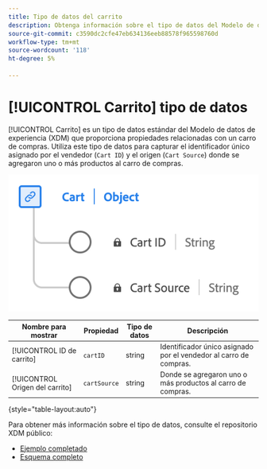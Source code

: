```yaml
---
title: Tipo de datos del carrito
description: Obtenga información sobre el tipo de datos del Modelo de datos de experiencia del carro de compras (XDM).
source-git-commit: c3590dc2cfe47eb634136eeb88578f965598760d
workflow-type: tm+mt
source-wordcount: '118'
ht-degree: 5%

---
```


# [!UICONTROL Carrito] tipo de datos

[!UICONTROL Carrito] es un tipo de datos estándar del Modelo de datos de experiencia (XDM) que proporciona propiedades relacionadas con un carro de compras. Utiliza este tipo de datos para capturar el identificador único asignado por el vendedor (`Cart ID`) y el origen (`Cart Source`) donde se agregaron uno o más productos al carro de compras.

![Un diagrama de la [!UICONTROL Carrito] tipo de datos.](../images/data-types/cart.png)

| Nombre para mostrar | Propiedad | Tipo de datos | Descripción |
|----------------|-------------------|-----------|------------------------------------------------------------|
| [!UICONTROL ID de carrito] | `cartID` | string | Identificador único asignado por el vendedor al carro de compras. |
| [!UICONTROL Origen del carrito] | `cartSource` | string | Donde se agregaron uno o más productos al carro de compras. |

{style="table-layout:auto"}

Para obtener más información sobre el tipo de datos, consulte el repositorio XDM público:

* [Ejemplo completado](https://github.com/adobe/xdm/blob/master/components/datatypes/cart.example.1.json)
* [Esquema completo](https://github.com/adobe/xdm/blob/master/components/datatypes/cart.schema.json)
